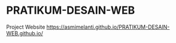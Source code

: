 # PRATIKUM-DESAIN-WEB

Project Website
https://asmimelanti.github.io/PRATIKUM-DESAIN-WEB.github.io/
